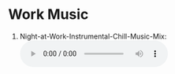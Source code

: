 # Work Music

1. Night-at-Work-Instrumental-Chill-Music-Mix: <audio src="https://github.com/sahilrajput03/scripts-media/raw/main/Night-at-Work-Instrumental-Chill-Music-Mix.opus" controls>
Your browser does not support the audio element.
</audio>

<script>
  alert('hello world!')
</script>

